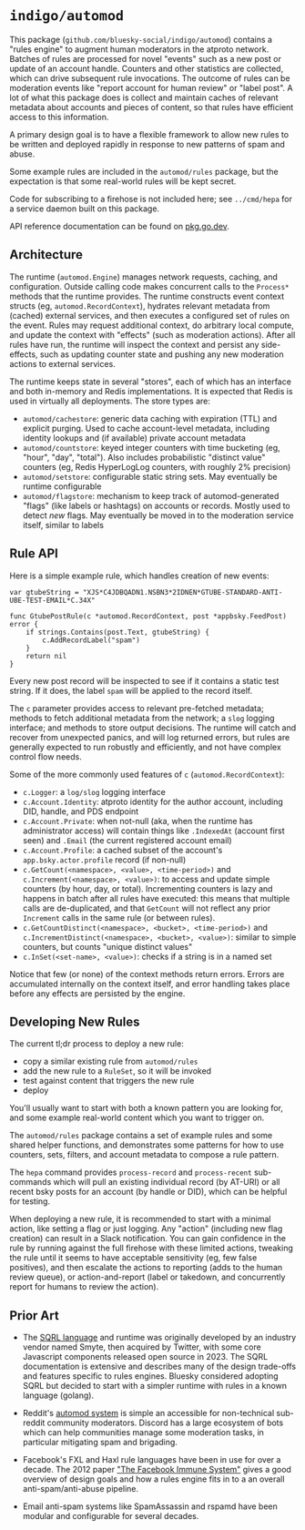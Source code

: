 `indigo/automod`
================

This package (`github.com/bluesky-social/indigo/automod`) contains a "rules engine" to augment human moderators in the atproto network. Batches of rules are processed for novel "events" such as a new post or update of an account handle. Counters and other statistics are collected, which can drive subsequent rule invocations. The outcome of rules can be moderation events like "report account for human review" or "label post". A lot of what this package does is collect and maintain caches of relevant metadata about accounts and pieces of content, so that rules have efficient access to this information.

A primary design goal is to have a flexible framework to allow new rules to be written and deployed rapidly in response to new patterns of spam and abuse.

Some example rules are included in the `automod/rules` package, but the expectation is that some real-world rules will be kept secret.

Code for subscribing to a firehose is not included here; see `../cmd/hepa` for a service daemon built on this package.

API reference documentation can be found on [pkg.go.dev](https://pkg.go.dev/github.com/bluesky-social/indigo/automod).

## Architecture

The runtime (`automod.Engine`) manages network requests, caching, and configuration. Outside calling code makes concurrent calls to the `Process*` methods that the runtime provides. The runtime constructs event context structs (eg, `automod.RecordContext`), hydrates relevant metadata from (cached) external services, and then executes a configured set of rules on the event. Rules may request additional context, do arbitrary local compute, and update the context with "effects" (such as moderation actions). After all rules have run, the runtime will inspect the context and persist any side-effects, such as updating counter state and pushing any new moderation actions to external services.

The runtime keeps state in several "stores", each of which has an interface and both in-memory and Redis implementations. It is expected that Redis is used in virtually all deployments. The store types are:

- `automod/cachestore`: generic data caching with expiration (TTL) and explicit purging. Used to cache account-level metadata, including identity lookups and (if available) private account metadata
- `automod/countstore`: keyed integer counters with time bucketing (eg, "hour", "day", "total"). Also includes probabilistic "distinct value" counters (eg, Redis HyperLogLog counters, with roughly 2% precision)
- `automod/setstore`: configurable static string sets. May eventually be runtime configurable
- `automod/flagstore`: mechanism to keep track of automod-generated "flags" (like labels or hashtags) on accounts or records. Mostly used to detect *new* flags. May eventually be moved in to the moderation service itself, similar to labels


## Rule API

Here is a simple example rule, which handles creation of new events:

```golang
var gtubeString = "XJS*C4JDBQADN1.NSBN3*2IDNEN*GTUBE-STANDARD-ANTI-UBE-TEST-EMAIL*C.34X"

func GtubePostRule(c *automod.RecordContext, post *appbsky.FeedPost) error {
	if strings.Contains(post.Text, gtubeString) {
		c.AddRecordLabel("spam")
	}
	return nil
}
```

Every new post record will be inspected to see if it contains a static test string. If it does, the label `spam` will be applied to the record itself.

The `c` parameter provides access to relevant pre-fetched metadata; methods to fetch additional metadata from the network; a `slog` logging interface; and methods to store output decisions. The runtime will catch and recover from unexpected panics, and will log returned errors, but rules are generally expected to run robustly and efficiently, and not have complex control flow needs.

Some of the more commonly used features of `c` (`automod.RecordContext`):

- `c.Logger`: a `log/slog` logging interface
- `c.Account.Identity`: atproto identity for the author account, including DID, handle, and PDS endpoint
- `c.Account.Private`: when not-null (aka, when the runtime has administrator access) will contain things like `.IndexedAt` (account first seen) and `.Email` (the current registered account email)
- `c.Account.Profile`: a cached subset of the account's `app.bsky.actor.profile` record (if non-null)
- `c.GetCount(<namespace>, <value>, <time-period>)` and `c.Increment(<namespace>, <value>)`: to access and update simple counters (by hour, day, or total). Incrementing counters is lazy and happens in batch after all rules have executed: this means that multiple calls are de-duplicated, and that `GetCount` will not reflect any prior `Increment` calls in the same rule (or between rules).
- `c.GetCountDistinct(<namespace>, <bucket>, <time-period>)` and `c.IncrementDistinct(<namespace>, <bucket>, <value>)`: similar to simple counters, but counts "unique distinct values"
- `c.InSet(<set-name>, <value>)`: checks if a string is in a named set

Notice that few (or none) of the context methods return errors. Errors are accumulated internally on the context itself, and error handling takes place before any effects are persisted by the engine.


## Developing New Rules

The current tl;dr process to deploy a new rule:

- copy a similar existing rule from `automod/rules`
- add the new rule to a `RuleSet`, so it will be invoked
- test against content that triggers the new rule
- deploy

You'll usually want to start with both a known pattern you are looking for, and some example real-world content which you want to trigger on.

The `automod/rules` package contains a set of example rules and some shared helper functions, and demonstrates some patterns for how to use counters, sets, filters, and account metadata to compose a rule pattern.

The `hepa` command provides `process-record` and `process-recent` sub-commands which will pull an existing individual record (by AT-URI) or all recent bsky posts for an account (by handle or DID), which can be helpful for testing.

When deploying a new rule, it is recommended to start with a minimal action, like setting a flag or just logging. Any "action" (including new flag creation) can result in a Slack notification. You can gain confidence in the rule by running against the full firehose with these limited actions, tweaking the rule until it seems to have acceptable sensitivity (eg, few false positives), and then escalate the actions to reporting (adds to the human review queue), or action-and-report (label or takedown, and concurrently report for humans to review the action).


## Prior Art

* The [SQRL language](https://sqrl-lang.github.io/sqrl/) and runtime was originally developed by an industry vendor named Smyte, then acquired by Twitter, with some core Javascript components released open source in 2023. The SQRL documentation is extensive and describes many of the design trade-offs and features specific to rules engines. Bluesky considered adopting SQRL but decided to start with a simpler runtime with rules in a known language (golang).

* Reddit's [automod system](https://www.reddit.com/wiki/automoderator/) is simple an accessible for non-technical sub-reddit community moderators. Discord has a large ecosystem of bots which can help communities manage some moderation tasks, in particular mitigating spam and brigading.

* Facebook's FXL and Haxl rule languages have been in use for over a decade. The 2012 paper ["The Facebook Immune System"](https://css.csail.mit.edu/6.858/2012/readings/facebook-immune.pdf) gives a good overview of design goals and how a rules engine fits in to a an overall anti-spam/anti-abuse pipeline.

* Email anti-spam systems like SpamAssassin and rspamd have been modular and configurable for several decades.
